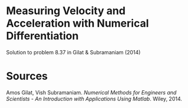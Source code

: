 # Measuring Velocity and Acceleration with Numerical Differentiation

Solution to problem 8.37 in Gilat \& Subramaniam (2014)


# Sources
Amos Gilat, Vish Subramaniam. *Numerical Methods for Engineers and Scientists - An Introduction with Applications Using Matlab*. Wiley, 2014.
